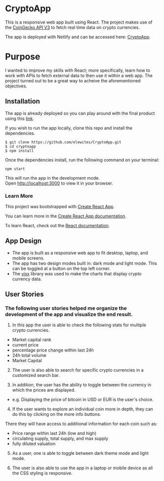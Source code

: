 # CryptoApp

This is a responsive web app built using React. The project makes use of the [CoinGecko API V3](https://www.coingecko.com/api/documentations/v3#/) to fetch real time data on crypto currencies. 

The app is deployed with Netlify and can be accessed here: [CryptoApp](https://crypt0-app.netlify.app/).


# Purpose

I wanted to improve my skills with React; more specifically, learn how to work with APIs to fetch external data to then use it within a web app. The project turned out to be a great way to acheive the aforementioned objectives. 


## Installation

The app is already deployed so you can play around with the final product using this [link](https://crypt0-app.netlify.app/).

If you wish to run the app locally, clone this repo and install the dependencies. 

```
$ git clone https://github.com/elewites/CryptoApp.git
$ cd cryptoapp
$ npm install 
```

Once the dependencies install, run the following command on your terminal:

`npm start`

This will run the app in the development mode.\
Open [http://localhost:3000](http://localhost:3000) to view it in your browser.

### Learn More 

This project was bootstrapped with [Create React App](https://github.com/facebook/create-react-app).

You can learn more in the [Create React App documentation](https://facebook.github.io/create-react-app/docs/getting-started).

To learn React, check out the [React documentation](https://reactjs.org/).

## App Design
- The app is built as a responsive web app to fit desktop, laptop, and mobile screens.
- The app has two design modes built in: dark mode and light mode. This can be toggled at a button on the top left corner. 
- The [visx](https://airbnb.io/visx/) library was used to make the charts that display crypto currency data. 

## User Stories
### The following user stories helped me organize the development of the app and visualize the end result. 

1. In this app the user is able to check the following stats for multiple crypto currencies.

- Market capital rank
- current price
- percentage price change within last 24h
- 24h total volume
- Market Capital

2. The user is also able to search for specific crypto currencies in a customized search bar.

3. In addition, the user has the ability to toggle between the currency in which the prices are displayed.

- e.g. Displaying the price of bitcoin in USD or EUR is the user's choice.

4. If the user wants to explore an individual coin more in depth, they can do this by clicking on the more info buttons.

There they will have access to additional information for each coin such as:

- Price range within last 24h (low and high)
- circulating supply, total supply, and max supply
- fully diluted valuation

5. As a user, one is able to toggle between dark theme mode and light mode.

6. The user is also able to use the app in a laptop or mobile device as all the CSS styling is responsive.
